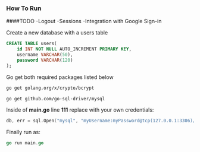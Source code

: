 
### How To Run 

####TODO
    -Logout
    -Sessions
    -Integration with Google Sign-in

Create a new database with a users table 

```sql
CREATE TABLE users(
    id INT NOT NULL AUTO_INCREMENT PRIMARY KEY,
    username VARCHAR(50),
    password VARCHAR(120)
);
```

Go get both required packages listed below 

```bash
go get golang.org/x/crypto/bcrypt

go get github.com/go-sql-driver/mysql
```

Inside of **main.go** line **111** replace with your own credentials:

```go
db, err = sql.Open("mysql", "myUsername:myPassword@tcp(127.0.0.1:3306)/myDatabase")
```

Finally run as:
```go
go run main.go
```









